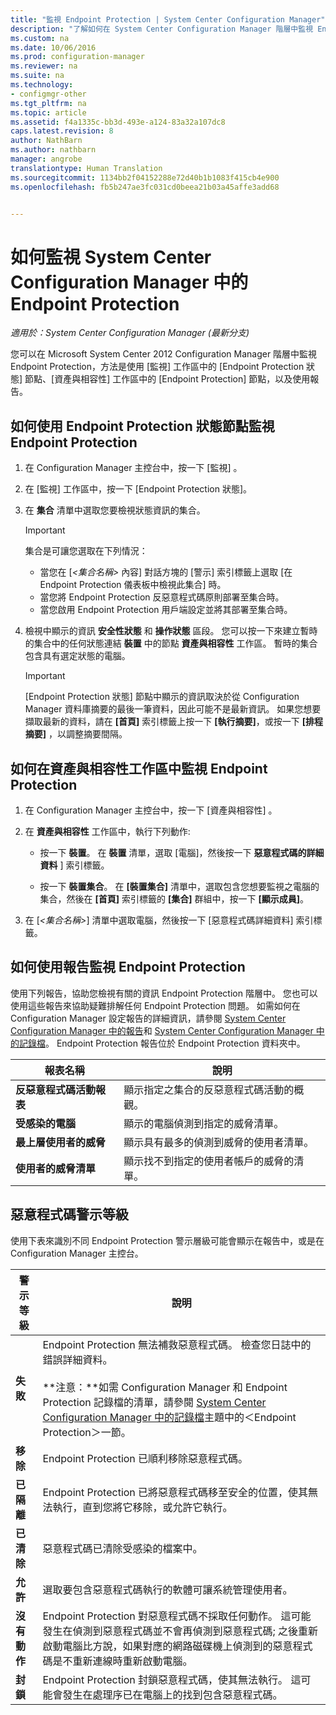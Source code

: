 ```yaml
---
title: "監視 Endpoint Protection | System Center Configuration Manager"
description: "了解如何在 System Center Configuration Manager 階層中監視 Endpoint Protection。"
ms.custom: na
ms.date: 10/06/2016
ms.prod: configuration-manager
ms.reviewer: na
ms.suite: na
ms.technology:
- configmgr-other
ms.tgt_pltfrm: na
ms.topic: article
ms.assetid: f4a1335c-bb3d-493e-a124-83a32a107dc8
caps.latest.revision: 8
author: NathBarn
ms.author: nathbarn
manager: angrobe
translationtype: Human Translation
ms.sourcegitcommit: 1134bb2f04152288e72d40b1b1083f415cb4e900
ms.openlocfilehash: fb5b247ae3fc031cd0beea21b03a45affe3add68


---
```

# <a name="how-to-monitor-endpoint-protection-in-system-center-configuration-manager"></a>如何監視 System Center Configuration Manager 中的 Endpoint Protection

*適用於：System Center Configuration Manager (最新分支)*

您可以在 Microsoft System Center 2012 Configuration Manager 階層中監視 Endpoint Protection，方法是使用 [監視] 工作區中的 [Endpoint Protection 狀態] 節點、[資產與相容性] 工作區中的 [Endpoint Protection] 節點，以及使用報告。  

##  <a name="a-namebkmk1a-how-to-monitor-endpoint-protection-by-using-the-endpoint-protection-status-node"></a><a name="BKMK_1"></a> 如何使用 Endpoint Protection 狀態節點監視 Endpoint Protection  

1.  在 Configuration Manager 主控台中，按一下 [監視] 。  

2.  在 [監視] 工作區中，按一下 [Endpoint Protection 狀態]。  

3.  在 **集合** 清單中選取您要檢視狀態資訊的集合。  

    > [!IMPORTANT]  
    >  集合是可讓您選取在下列情況：  
    >   
    >  -   當您在 [*<集合名稱\>* 內容] 對話方塊的 [警示] 索引標籤上選取 [在 Endpoint Protection 儀表板中檢視此集合] 時。  
    > -   當您將 Endpoint Protection 反惡意程式碼原則部署至集合時。  
    > -   當您啟用 Endpoint Protection 用戶端設定並將其部署至集合時。  

4.  檢視中顯示的資訊 **安全性狀態** 和 **操作狀態** 區段。 您可以按一下來建立暫時的集合中的任何狀態連結 **裝置** 中的節點 **資產與相容性** 工作區。 暫時的集合包含具有選定狀態的電腦。  

    > [!IMPORTANT]  
    >  [Endpoint Protection 狀態] 節點中顯示的資訊取決於從 Configuration Manager 資料庫摘要的最後一筆資料，因此可能不是最新資訊。 如果您想要擷取最新的資料，請在 **[首頁]** 索引標籤上按一下 **[執行摘要]**，或按一下 **[排程摘要]** ，以調整摘要間隔。  

##  <a name="a-namebkmk2a-how-to-monitor-endpoint-protection-in-the-assets-and-compliance-workspace"></a><a name="BKMK_2"></a> 如何在資產與相容性工作區中監視 Endpoint Protection  

1.  在 Configuration Manager 主控台中，按一下 [資產與相容性] 。  

2.  在 **資產與相容性** 工作區中，執行下列動作:  

    -   按一下 **裝置**。 在 **裝置** 清單，選取 [電腦]，然後按一下 **惡意程式碼的詳細資料** ] 索引標籤。  

    -   按一下 **裝置集合**。 在 **[裝置集合]** 清單中，選取包含您想要監視之電腦的集合，然後在 **[首頁]** 索引標籤的 **[集合]** 群組中，按一下 **[顯示成員]**。  

3.  在 [*<集合名稱\>*] 清單中選取電腦，然後按一下 [惡意程式碼詳細資料] 索引標籤。  

##  <a name="a-namebkmk3a-how-to-monitor-endpoint-protection-by-using-reports"></a><a name="BKMK_3"></a> 如何使用報告監視 Endpoint Protection  
 使用下列報告，協助您檢視有關的資訊 Endpoint Protection 階層中。 您也可以使用這些報告來協助疑難排解任何 Endpoint Protection 問題。 如需如何在 Configuration Manager 設定報告的詳細資訊，請參閱 [System Center Configuration Manager 中的報告](../../core/servers/manage/reporting.md)和 [System Center Configuration Manager 中的記錄檔](../../core/plan-design/hierarchy/log-files.md)。 Endpoint Protection 報告位於 Endpoint Protection 資料夾中。  

|報表名稱|說明|  
|-----------------|-----------------|  
|**反惡意程式碼活動報表**|顯示指定之集合的反惡意程式碼活動的概觀。|  
|**受感染的電腦**|顯示的電腦偵測到指定的威脅清單。|  
|**最上層使用者的威脅**|顯示具有最多的偵測到威脅的使用者清單。|  
|**使用者的威脅清單**|顯示找不到指定的使用者帳戶的威脅的清單。|  

## <a name="malware-alert-levels"></a>惡意程式碼警示等級  
 使用下表來識別不同 Endpoint Protection 警示層級可能會顯示在報告中，或是在 Configuration Manager 主控台。  

|警示等級|說明|  
|-----------------|-----------------|  
|**失敗**|Endpoint Protection 無法補救惡意程式碼。 檢查您日誌中的錯誤詳細資料。<br /><br /> **注意：**如需 Configuration Manager 和 Endpoint Protection 記錄檔的清單，請參閱 [System Center Configuration Manager 中的記錄檔](../../core/plan-design/hierarchy/log-files.md)主題中的＜Endpoint Protection＞一節。|  
|**移除**|Endpoint Protection 已順利移除惡意程式碼。|  
|**已隔離**|Endpoint Protection 已將惡意程式碼移至安全的位置，使其無法執行，直到您將它移除，或允許它執行。|  
|**已清除**|惡意程式碼已清除受感染的檔案中。|  
|**允許**|選取要包含惡意程式碼執行的軟體可讓系統管理使用者。|  
|**沒有動作**|Endpoint Protection 對惡意程式碼不採取任何動作。 這可能發生在偵測到惡意程式碼並不會再偵測到惡意程式碼; 之後重新啟動電腦比方說，如果對應的網路磁碟機上偵測到的惡意程式碼是不重新連線時重新啟動電腦。|  
|**封鎖**|Endpoint Protection 封鎖惡意程式碼，使其無法執行。 這可能會發生在處理序已在電腦上的找到包含惡意程式碼。|



<!--HONumber=Nov16_HO1-->


